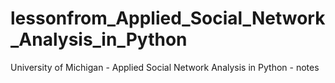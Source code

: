 # lessonfrom_Applied_Social_Network_Analysis_in_Python
University of Michigan - Applied Social Network Analysis in Python - notes
